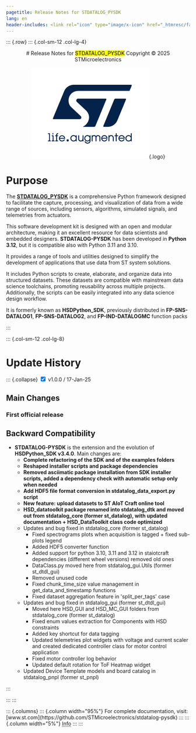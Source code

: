 ```yaml
---
pagetitle: Release Notes for STDATALOG_PYSDK 
lang: en
header-includes: <link rel="icon" type="image/x-icon" href="_htmresc/favicon.png" />
---
```


::: {.row}
::: {.col-sm-12 .col-lg-4}

<center> 
# Release Notes for <mark>STDATALOG_PYSDK</mark> 
Copyright &copy; 2025 STMicroelectronics
    
[![ST logo](_htmresc/st_logo_2020.png)](https://www.st.com){.logo}
</center>


# Purpose

The **[STDATALOG_PYSDK](https://github.com/STMicroelectronics/stdatalog-pysdk)** is a comprehensive Python framework designed to
facilitate the capture, processing, and visualization of data from a wide range of
sources, including sensors, algorithms, simulated signals, and telemetries from
actuators.

This software development kit is designed with an open and modular architecture,
making it an excellent resource for data scientists and embedded designers.
**STDATALOG-PYSDK** has been developed in **Python 3.12**, but it is compatible also with Python 3.11 and 3.10.

It provides a range of tools and utilities designed to simplify the development of
applications that use data from ST system solutions.

It includes Python scripts to create, elaborate, and organize data into structured
datasets. These datasets are compatible with mainstream data science toolchains,
promoting reusability across multiple projects. Additionally, the scripts can be easily
integrated into any data science design workflow.

It is formerly known as **HSDPython_SDK**, previously distributed in **FP-SNS-DATALOG1**, **FP-SNS-DATALOG2**, and **FP-IND-DATALOGMC** function packs

:::

::: {.col-sm-12 .col-lg-8}
# Update History

::: {.collapse}
<input type="checkbox" id="collapse-section1" checked aria-hidden="true">
<label for="collapse-section1" aria-hidden="true">v1.0.0 / 17-Jan-25</label>
<div>


## Main Changes

### First official release


## Backward Compatibility

- **STDATALOG-PYSDK** is the extension and the evolution of **HSDPython_SDK v3.4.0**. Main changes are:
	- **Complete refactoring of the SDK and of the examples folders**
	- **Reshaped installer scripts and package dependencies**
	- **Removed asciimatic package installation from SDK installer scripts, added a dependency check with automatic setup only when needed**
	- **Add HDF5 file format conversion in stdatalog_data_export.py script**
	- **New feature: upload datasets to ST AIoT Craft online tool**
	- **HSD_datatoolkit package renamed into stdatalog_dtk and moved out from stdatalog_core (former st_datalog), with updated documentation + HSD_DataToolkit class code optimized**
	- Updates and bug fixed in stdatalog_core (former st_datalog)
		- Fixed spectrograms plots when acquisition is tagged + fixed sub-plots legend
		- Added HDF5 converter function
		- Added support for python 3.10, 3.11 and 3.12 in staiotcraft dependencies (different wheel versions) removed old ones
		- DataClass.py moved here from stdatalog_gui.Utils (former st_dtdl_gui)
		- Removed unused code
		- Fixed chunk_time_size value management in get_data_and_timestamp functions
		- Fixed dataset aggregation feature in 'split_per_tags' case
	- Updates and bug fixed in stdatalog_gui (former st_dtdl_gui)
		- Moved here HSD_GUI and HSD_MC_GUI folders from stdatalog_core (former st_datalog)
		- Fixed enum values extraction for Components with HSD constraints
		- Added key shortcut for data tagging
		- Updated telemetries plot widgets with voltage and current scaler and created dedicated controller class for motor control application
		- Fixed motor controller log behavior
		- Updated default rotation for ToF Heatmap widget
	- Updated Device Template models and board catalog in stdatalog_pnpl (former st_pnpl)


</div>
:::

:::
:::

<footer class="sticky">
::: {.columns}
::: {.column width="95%"}
For complete documentation,
visit: [www.st.com](https://github.com/STMicroelectronics/stdatalog-pysdk)
:::
::: {.column width="5%"}
<abbr title="Based on template cx566953 version 2.0">Info</abbr>
:::
:::
</footer>
